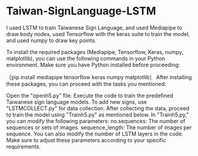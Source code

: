 # Taiwan-SignLanguage-LSTM
I used LSTM to train Taiwanese Sign Language, and used Mediapipe to draw body nodes, used Tensorflow with the keras suite to train the model, and used numpy to draw key points.

To install the required packages (Mediapipe, Tensorflow, Keras, numpy, matplotlib), you can use the following commands in your Python environment. Make sure you have Python installed before proceeding:

［pip install mediapipe tensorflow keras numpy matplotlib］
After installing these packages, you can proceed with the tasks you mentioned:

Open the "openh5.py" file.
Execute the code to train the predefined Taiwanese sign language models.
To add new signs, use "LSTMCOLLECT.py" for data collection. After collecting the data, proceed to train the model using "Trainh5.py" as mentioned below.
In "Trainh5.py," you can modify the following parameters:
no.sequences: The number of sequences or sets of images.
sequence_length: The number of images per sequence.
You can also modify the number of LSTM layers in the code.
Make sure to adjust these parameters according to your specific requirements.
